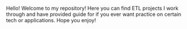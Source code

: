 Hello!
Welcome to my repository!
Here you can find ETL projects I work through and have provided guide for if you ever want practice on certain tech or applications.
Hope you enjoy!

